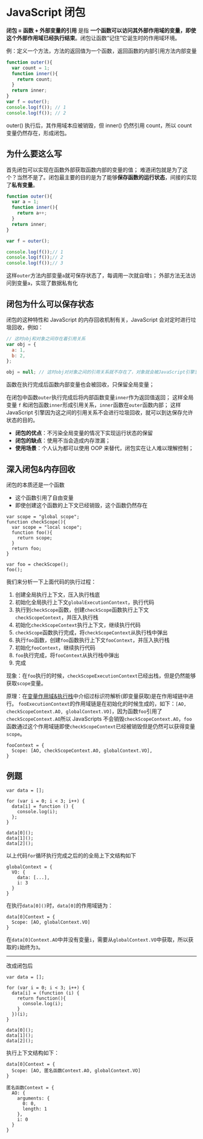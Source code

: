 # JavaScript 闭包

**闭包 = 函数 + 外部变量的引用**
是指 **一个函数可以访问其外部作用域的变量，即使这个外部作用域已经执行结束**。闭包让函数“记住”它诞生时的作用域环境。

例：定义一个方法，方法的返回值为一个函数，返回函数的内部引用方法内部变量

```JavaScript
function outer(){
  var count = 1;
  function inner(){
    return count;
  }
  return inner;
}
var f = outer();
console.log(f()); // 1
console.log(f()); // 2
```

outer() 执行后，其作用域本应被销毁，但 inner() 仍然引用 count，所以 count 变量仍然存在，形成闭包。

## 为什么要这么写

首先闭包可以实现在函数外部获取函数内部的变量的值；
难道闭包就是为了这个？当然不是了。闭包最主要的目的是为了能够**保存函数的运行状态**，间接的实现了**私有变量**。

```JavaScript
function outer(){
  var a = 1;
  function inner(){
    return a++;
  }
  return inner;
}

var f = outer();

console.log(f());// 1
console.log(f());// 2
console.log(f());// 3
```

这样`outer`方法内部变量`a`就可保存状态了，每调用一次就自增`1`；
外部方法无法访问到变量`a`，实现了数据私有化

## 闭包为什么可以保存状态

闭包的这种特性和 JavaScript 的内存回收机制有关，JavaScript 会对定时进行垃圾回收，例如：

```js
// 这时obj和对象之间存在着引用关系
var obj = {
  a: 1,
  b: 2,
};

obj = null; // 这时obj对对象之间的引用关系就不存在了，对象就会被JavaScript引擎当作垃圾消耗
```

函数在执行完成后函数内部变量也会被回收，只保留全局变量；

在闭包中函数`outer`执行完成后将内部函数变量`inner`作为返回值返回；
这样全局变量 `f` 和闭包函数`inner`形成引用关系，`inner`函数在`outer`函数内部；
这样 JavaScript 引擎因为这之间的引用关系不会进行垃圾回收，就可以到达保存允许状态的目的。

- **闭包的优点**：不污染全局变量的情况下实现运行状态的保留
- **闭包的缺点**：使用不当会造成内存泄漏；
- **使用场景**：个人认为都可以使用 OOP 来替代，闭包实在让人难以理解控制；

## 深入闭包&内存回收

闭包的本质还是一个函数

- 这个函数引用了自由变量
- 即使创建这个函数的上下文已经销毁，这个函数仍然存在

```JS
var scope = "global scope";
function checkScope(){
  var scope = "local scope";
  function foo(){
    return scope;
  }
  return foo;
}

var foo = checkScope();
foo();
```

我们来分析一下上面代码的执行过程：

1. 创建全局执行上下文，压入执行栈底
2. 初始化全局执行上下文`globalExecutionContext`，执行代码
3. 执行到`checkScope`函数，创建`checkScope`函数执行上下文`checkScopeContext`，并压入执行栈
4. 初始化`checkScopeContext`执行上下文，继续执行代码
5. `checkScope`函数执行完成，将`checkScopeContext`从执行栈中弹出
6. 执行`foo`函数，创建`foo`函数执行上下文`fooContext`，并压入执行栈
7. 初始化`fooContext`，继续执行代码
8. `foo`执行完成，将`fooContext`从执行栈中弹出
9. 完成

现象：在`foo`执行的时候，`checkScopeExecutionContext`已经出栈，但是仍然能够获取`scope`变量。

原理：在[变量作用域&执行栈](./02-变量作用域&执行栈.md)中介绍过标识符解析(即变量获取)是在作用域链中进行。
`fooExecutionContext`的作用域链是在初始化的时候生成的，如下：`[AO, checkScopeContext.AO, globalContext.VO]`，因为函数`foo`引用了`checkScopeContext.AO`所以 JavaScripts 不会销毁`checkScopeContext.AO`，`foo`函数通过这个作用域链即使`checkScopeContext`已经被销毁但是仍然可以获得变量`scope`。

```JS
fooContext = {
  Scope: [AO, checkScopeContext.AO, globalContext.VO],
}
```

## 例题

```JS
var data = [];

for (var i = 0; i < 3; i++) {
  data[i] = function () {
    console.log(i);
  };
}

data[0]();
data[1]();
data[2]();
```

以上代码`for`循环执行完成之后的的全局上下文结构如下

```JS
globalContext = {
  VO: {
    data: [...],
    i: 3
  }
}
```

在执行`data[0]()`时，`data[0]`的作用域链为：

```JS
data[0]Context = {
  Scope: [AO, globalContext.VO]
}
```

在`data[0]Context.AO`中并没有变量`i`，需要从`globalContext.VO`中获取，所以获取的`i`始终为`3`。

---

改成闭包后

```JS
var data = [];

for (var i = 0; i < 3; i++) {
  data[i] = (function (i) {
    return function(){
      console.log(i);
    }
  })(i);
}

data[0]();
data[1]();
data[2]();
```

执行上下文结构如下：

```JS
data[0]Context = {
  Scope: [AO, 匿名函数Context.AO, globalContext.VO]
}

匿名函数Context = {
  AO: {
    arguments: {
      0: 0,
      length: 1
    },
    i: 0
  }
}
```
